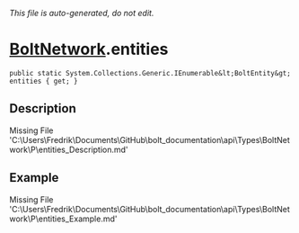 *This file is auto-generated, do not edit.*

# [BoltNetwork](Types/BoltNetwork.md).entities
`public static System.Collections.Generic.IEnumerable&lt;BoltEntity&gt; entities { get; }`
## Description
Missing File 'C:\Users\Fredrik\Documents\GitHub\bolt_documentation\api\Types\BoltNetwork\P\entities_Description.md'
## Example
Missing File 'C:\Users\Fredrik\Documents\GitHub\bolt_documentation\api\Types\BoltNetwork\P\entities_Example.md'
